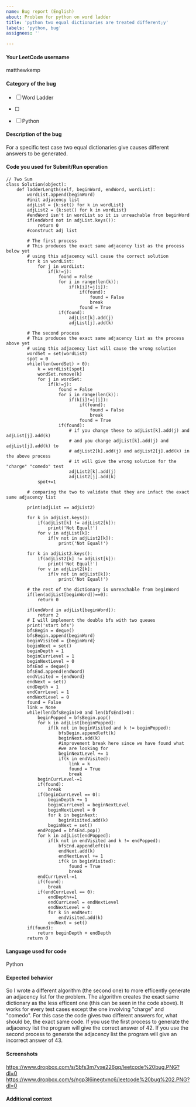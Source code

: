 ```yaml
---
name: Bug report (English)
about: Problem for python on word ladder
title: 'python two equal dictionaries are treated different;y'
labels: 'python, bug'
assignees: ''

---
```


<!--
Note - Any content mention below in `<!-- ->` blocks are just comments
to help you fill-up the issue. It won't be visible in the actual issue after
you click on submit.
-->

#### Your LeetCode username
matthewkemp


#### Category of the bug
- [ ] Word Ladder
- [ ] 
- [ ] Python


#### Description of the bug
For a specific test case two equal dictionaries give causes different answers to be generated. 


#### Code you used for Submit/Run operation

```
// Two Sum
class Solution(object):
    def ladderLength(self, beginWord, endWord, wordList):
        wordList.append(beginWord)
        #init adjacency list
        adjList = {k:set() for k in wordList}
        adjList2 = {k:set() for k in wordList}
        #endWord isn't in wordList so it is unreachable from beginWord
        if(endWord not in adjList.keys()):
            return 0
        #construct adj list
        
        # The first process
        # This produces the exact same adjacency list as the process below yet
        # using this adjacency will cause the correct solution
        for k in wordList:
            for j in wordList:
                if(k!=j):
                    found = False
                    for i in range(len(k)):
                        if(k[i]!=j[i]):
                            if(found):
                                found = False
                                break
                            found = True
                    if(found):
                        adjList[k].add(j)
                        adjList[j].add(k)
            
        # The second process
        # This produces the exact same adjacency list as the process above yet 
        # using this adjacency list will cause the wrong solution
        wordSet = set(wordList)
        spot = 0
        while(len(wordSet) > 0):
            k = wordList[spot]
            wordSet.remove(k)
            for j in wordSet:
                if(k!=j):
                    found = False
                    for i in range(len(k)):
                        if(k[i]!=j[i]):
                            if(found):
                                found = False
                                break
                            found = True
                    if(found):
                        # if you change these to adjList[k].add(j) and adjList[j].add(k)
                        # and you change adjList[k].add(j) and adjList[j].add(k) to 
                        # adjList2[k].add(j) and adjList2[j].add(k) in the above process
                        # it will give the wrong solution for the "charge" "comedo" test
                        adjList2[k].add(j)
                        adjList2[j].add(k)
            spot+=1
         
        # comparing the two to validate that they are infact the exact same adjacency list
        
        print(adjList == adjList2)
        
        for k in adjList.keys():
            if(adjList[k] != adjList2[k]):
                print('Not Equal!')
            for v in adjList[k]:
                if(v not in adjList2[k]):
                    print('Not Equal!')
        
        for k in adjList2.keys():
            if(adjList2[k] != adjList[k]):
                print('Not Equal!')
            for v in adjList2[k]:
                if(v not in adjList[k]):
                    print('Not Equal!')
        
        # the rest of the dictionary is unreachable from beginWord
        if(len(adjList[beginWord])==0):
            return 0
        
        if(endWord in adjList[beginWord]):
            return 2
        # I will implement the double bfs with two queues
        print('start bfs')
        bfsBegin = deque()
        bfsBegin.append(beginWord)
        beginVisited = {beginWord}
        beginNext = set()
        beginDepth = 1
        beginCurrLevel = 1
        beginNextLevel = 0
        bfsEnd = deque()
        bfsEnd.append(endWord)
        endVisited = {endWord}
        endNext = set()
        endDepth = 1
        endCurrLevel = 1
        endNextLevel = 0
        found = False
        link = None
        while(len(bfsBegin)>0 and len(bfsEnd)>0):
            beginPopped = bfsBegin.pop()
            for k in adjList[beginPopped]:
                if(k not in beginVisited and k != beginPopped):
                    bfsBegin.appendleft(k)
                    beginNext.add(k)
                    #improvement break here since we have found what
                    #we are looking for
                    beginNextLevel += 1
                    if(k in endVisited):
                        link = k
                        found = True
                        break
            beginCurrLevel-=1
            if(found):
                break
            if(beginCurrLevel == 0):
                beginDepth += 1
                beginCurrLevel = beginNextLevel
                beginNextLevel = 0
                for k in beginNext:
                    beginVisited.add(k)
                beginNext = set()
            endPopped = bfsEnd.pop()
            for k in adjList[endPopped]:
                if(k not in endVisited and k != endPopped):
                    bfsEnd.appendleft(k)
                    endNext.add(k)
                    endNextLevel += 1
                    if(k in beginVisited):
                        found = True
                        break
            endCurrLevel-=1
            if(found):
                break
            if(endCurrLevel == 0):
                endDepth+=1
                endCurrLevel = endNextLevel
                endNextLevel = 0
                for k in endNext:
                    endVisited.add(k)
                endNext = set()
        if(found):
            return beginDepth + endDepth
        return 0
```

#### Language used for code
Python


#### Expected behavior
<!-- A clear and concise description of what you expected to happen in
contrast with what actually happened. -->

So I wrote a different algorithm (the second one) to more efficently generate an adjacency list for the problem.
The algorithm creates the exact same dictionary as the less efficent one (this can be seen in the code above).
It works for every test cases except the one involving "charge" and "comedo".
For this case the code gives two different answers for, what should be, the exact same code.
If you use the first process to generate the adjacency list the program will give the correct answer of 42.
If you use the second process to generate the adjacency list the program will give an incorrect answer of 43.



#### Screenshots
https://www.dropbox.com/s/5bfs3m7yxe226gq/leetcode%20bug.PNG?dl=0
https://www.dropbox.com/s/ngp3l6inegtvnc6/leetcode%20bug%202.PNG?dl=0




#### Additional context


